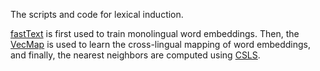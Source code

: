 The scripts and code for lexical induction. 

[fastText](https://github.com/facebookresearch/fastText) is first used to train monolingual word embeddings. 
Then, the [VecMap](https://github.com/artetxem/vecmap) is used to learn the cross-lingual mapping of word embeddings, and finally, the nearest neighbors are computed using [CSLS](https://github.com/facebookresearch/MUSE#ground-truth-bilingual-dictionaries).



